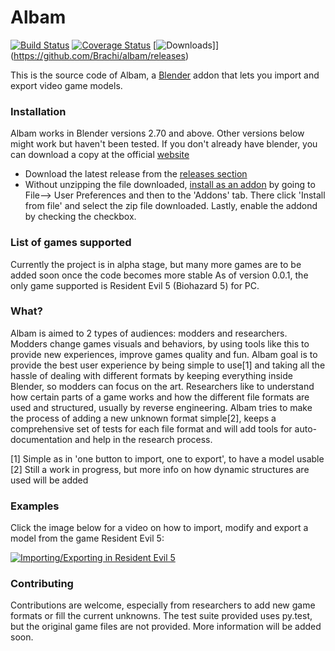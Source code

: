 Albam
=====
[![Build Status](https://travis-ci.org/Brachi/albam.svg?branch=develop)](https://travis-ci.org/Brachi/albam)
[![Coverage Status](https://coveralls.io/repos/Brachi/albam/badge.svg?branch=develop&service=github)](https://coveralls.io/github/Brachi/albam?branch=develop)
[![Downloads](https://img.shields.io/github/downloads/brachi/albam/total.svg)]](https://github.com/Brachi/albam/releases)


This is the source code of Albam, a [Blender](https://www.blender.org) addon that lets you import and export video game models.

### Installation
Albam works in Blender versions 2.70 and above. Other versions below might work but haven't been tested.
If you don't already have blender, you can download a copy at the official [website](https://www.blender.org/downloads/)

* Download the latest release from the [releases section](https://github.com/Brachi/albam/releases)
* Without unzipping the file downloaded, [install as an addon](https://www.blender.org/manual/advanced/scripting/python/add_ons.html#installation-of-a-3rd-party-add-on) by going to File--> User Preferences and then to the 'Addons' tab. There click 'Install from file' and select the zip file downloaded. Lastly, enable the addond by checking the checkbox.


### List of games supported
Currently the project is in alpha stage, but many more games are to be added soon once the code becomes more stable
As of version 0.0.1, the only game supported is Resident Evil 5 (Biohazard 5) for PC.


### What?
Albam is aimed to 2 types of audiences: modders and researchers.
Modders change games visuals and behaviors, by using tools like this to provide new experiences, improve games quality and fun. Albam goal is to provide the best user experience by being simple to use[1] and taking all the hassle of dealing with different formats by keeping everything inside Blender, so modders can focus on the art.
Researchers like to understand how certain parts of a game works and how the different file formats are used and structured, usually by reverse engineering. Albam tries to make the process of adding a new unknown format simple[2], keeps a comprehensive set of tests for each file format and will add tools for auto-documentation and help in the research process.

[1] Simple as in 'one button to import, one to export', to have a model usable
[2] Still a work in progress, but more info on how dynamic structures are used will be added


### Examples

Click the image below for a video on how to import, modify and export a model from the game Resident Evil 5:

[![Importing/Exporting in Resident Evil 5](http://img.youtube.com/vi/mbXSFLhitOk/0.jpg)](https://www.youtube.com/watch?v=mbXSFLhitOk)


### Contributing
Contributions are welcome, especially from researchers to add new game formats or fill the current unknowns.
The test suite provided uses py.test, but the original game files are not provided. More information will be added soon.


